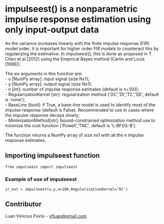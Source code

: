 # impulseest() is a nonparametric impulse response estimation using only input-output data

As the variance increases linearly with the finite impulse response (FIR) model order, it is important for higher order FIR models to counteract this by regularizing the estimative. In impulseest(), this is done as proposed in T. Chen et al [2012] using the Empirical Bayes method (Carlin and Louis [1996]).

The six arguments in this function are: <br />
    - u [NumPy array]: input signal (size Nx1); <br />
    - y [NumPy array]: output signal (size Nx1); <br />
    - n [int]: number of impulse response estimates (default is n=100); <br />
    - RegularizationKernel [str]: regularization method ('DC','DI','TC','SS', default is 'none'); <br />
    - BaseLine [bool]: if True, a base-line model is used to identify most of the impulse response (default is False). Recommended to use in cases where the impulse response decays slowly; <br />
    - MinimizationMethod[str]: bound-constrained optimization method use to minimize the cost function ('Powell','TNC', default is 'L-BFGS-B').

The function returns a NumPy array of size nx1 with all the n impulse response estimates.

## Importing impulseest function

```
from impulseest import impulseest
```

### Example of use of impulseest

```
ir_est = impulseest(u,y,n=100,RegularizationKernel='DC')
```

## Contributor

Luan Vinícius Fiorio - vfluan@gmail.com
